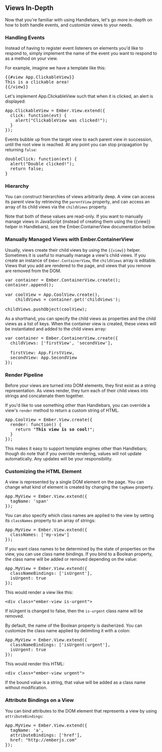 ## Views In-Depth

Now that you're familiar with using Handlebars, let's go more in-depth on
how to both handle events, and customize views to your needs.

### Handling Events

Instead of having to register event listeners on elements you'd like to
respond to, simply implement the name of the event you want to respond to
as a method on your view.

For example, imagine we have a template like this:

<pre class="brush: xml;">
{{#view App.ClickableView}}
This is a clickable area!
{{/view}}
</pre>

Let's implement App.ClickableView such that when it is
clicked, an alert is displayed:

<pre class="brush: js;">
App.ClickableView = Ember.View.extend({
  click: function(evt) {
    alert("ClickableView was clicked!");
  }
});
</pre>

Events bubble up from the target view to each parent view in
succession, until the root view is reached. At any point you can stop propagation by returning `false`:

<pre class="brush: js; highlight: 3;">
doubleClick: function(evt) {
  alert("Double clicked!");
  return false;
}
</pre>

### Hierarchy

You can construct hierarchies of views arbitrarily deep. A view can access its parent view by retrieving
the `parentView` property, and can access an array of its child views via the `childViews` property.

Note that both of these values are read-only. If you want to manually manage views in JavaScript (instead of creating them
using the {{view}} helper in Handlebars), see the Ember.ContainerView documentation below.

### Manually Managed Views with Ember.ContainerView

Usually, views create their child views by using the `{{view}}` helper. Sometimes it is useful to manually manage a view's
child views. If you create an instance of `Ember.ContainerView`, the `childViews` array is editable. Views that you add
are rendered to the page, and views that you remove are removed from the DOM.

<pre class="brush: js;">
var container = Ember.ContainerView.create();
container.append();

var coolView = App.CoolView.create(),
    childViews = container.get('childViews');

childViews.pushObject(coolView);
</pre>

As a shorthand, you can specify the child views as properties and the child views as a list of keys. When the
container view is created, these views will be instantiated and added to the child views array:

<pre class="brush: js;">
var container = Ember.ContainerView.create({
  childViews: ['firstView', 'secondView'],
  
  firstView: App.FirstView,
  secondView: App.SecondView
});
</pre>

### Render Pipeline

Before your views are turned into DOM elements, they first exist as a string representation. As views render, they turn
each of their child views into strings and concatenate them together.

If you'd like to use something other than Handlebars, you can override a view's `render` method to return a custom
string of HTML.

<pre class="brush: js;">
App.CoolView = Ember.View.create({
  render: function() {
    return "<b>This view is so cool!</b>";
  }
});
</pre>

This makes it easy to support template engines other than Handlebars; though do note that if you override rendering,
values will not update automatically. Any updates will be your responsibility.

### Customizing the HTML Element

A view is represented by a single DOM element on the page. You can change what kind of element is created by
changing the `tagName` property.

<pre class="brush: js;">
App.MyView = Ember.View.extend({
  tagName: 'span'
});
</pre>

You can also specify which class names are applied to the view by setting its `classNames` property to an array of strings:

<pre class="brush: js;">
App.MyView = Ember.View.extend({
  classNames: ['my-view']
});
</pre>

If you want class names to be determined by the state of properties on the view, you can use class name bindings. If you bind to
a Boolean property, the class name will be added or removed depending on the value:

<pre class="brush: js;">
App.MyView = Ember.View.extend({
  classNameBindings: ['isUrgent'],
  isUrgent: true
});
</pre>

This would render a view like this:

<pre class="brush: xml;">
&lt;div class="ember-view is-urgent">
</pre>

If isUrgent is changed to false, then the `is-urgent` class name will be removed.

By default, the name of the Boolean property is dasherized. You can customize the class name
applied by delimiting it with a colon:

<pre class="brush: js;">
App.MyView = Ember.View.extend({
  classNameBindings: ['isUrgent:urgent'],
  isUrgent: true
});
</pre>

This would render this HTML:

<pre class="brush: xml;">
&lt;div class="ember-view urgent">
</pre>

If the bound value is a string, that value will be added as a class name without
modification.

### Attribute Bindings on a View

You can bind attributes to the DOM element that represents a view by using `attributeBindings`:

<pre class="brush: js;">
App.MyView = Ember.View.extend({
  tagName: 'a',
  attributeBindings: ['href'],
  href: "http://emberjs.com"
});
</pre>



